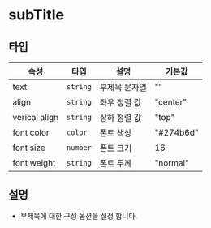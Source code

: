 # subTitle

## 타입
| 속성 | 타입 | 설명 | 기본값 | 
| -- | -- | -- | -- |
| text | `string` | 부제목 문자열 | "" |
| align | `string` | 좌우 정렬 값 | "center" | 
| verical align | `string` | 상하 정렬 값 | "top" |
| font color | `color` | 폰트 색상 | "#274b6d" | 
| font size | `number` | 폰트 크기 | 16 |
| font weight | `string` | 폰트 두께 | "normal"|

## [설명](https://docs.ibsheet.com/ibchart/v1/manual/#docs/props/subtitle/aasubtitle)
- 부제목에 대한 구성 옵션을 설정 합니다.